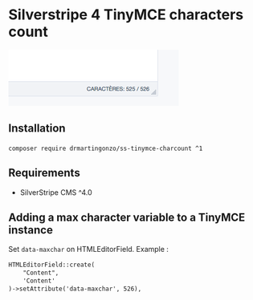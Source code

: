 Silverstripe 4 TinyMCE characters count
===================================================
![Screenshot of TinyMCE ss4 theme](https://github.com/DrMartinGonzo/ss-tinymce-charcount/blob/master/screenshot.png "Screenshot")
## Installation

`composer require drmartingonzo/ss-tinymce-charcount ^1`

## Requirements

* SilverStripe CMS ^4.0

## Adding a max character variable to a TinyMCE instance

Set `data-maxchar` on HTMLEditorField.
Example :
```
HTMLEditorField::create(
    "Content",
    'Content'
)->setAttribute('data-maxchar', 526),
```
